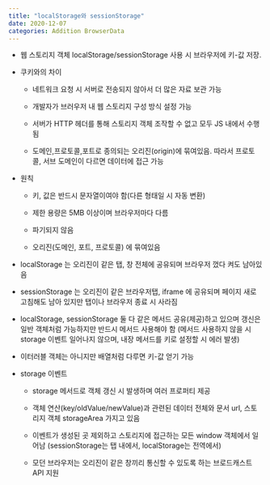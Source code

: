 ```yaml
---
title: "localStorage와 sessionStorage"
date: 2020-12-07
categories: Addition BrowserData
---
```


- 웹 스토리지 객체 localStorage/sessionStorage 사용 시 브라우저에 키-값 저장.

- 쿠키와의 차이

  - 네트워크 요청 시 서버로 전송되지 않아서 더 많은 자료 보관 가능

  - 개발자가 브러우저 내 웹 스토리지 구성 방식 설정 가능

  - 서버가 HTTP 헤더를 통해 스토리지 객체 조작할 수 없고 모두 JS 내에서 수행됨

  - 도메인,프로토콜,포트로 종의되는 오리진(origin)에 묶여있음. 따라서 프로토콜, 서브 도메인이 다르면 데이터에 접근 가능

- 원칙

  - 키, 값은 반드시 문자열이여야 함(다른 형태일 시 자동 변환)

  - 제한 용량은 5MB 이상이며 브라우저마다 다름

  - 파기되지 않음

  - 오리진(도메인, 포트, 프로토콜) 에 묶여있음

- localStorage 는 오리진이 같은 탭, 창 전체에 공유되며 브라우저 껐다 켜도 남아있음

- sessionStorage 는 오리진이 같은 브라우저탭, iframe 에 공유되며 페이지 새로 고침해도 남아 있지만 탭이나 브라우저 종료 시 사라짐

- localStorage, sessionStorage 둘 다 같은 메서드 공유(제공)하고 있으며 갱신은 일반 객체처럼 가능하지만 반드시 메서드 사용해야 함 (메서드 사용하지 않을 시 storage 이벤트 일어나지 않으며, 내장 메서드를 키로 설정할 시 에러 발생)

- 이터러블 객체는 아니지만 배열처럼 다루면 키-값 얻기 가능

- storage 이벤트

  - storage 메서드로 객체 갱신 시 발생하며 여러 프로퍼티 제공

  - 객체 연산(key/oldValue/newValue)과 관련된 데이터 전체와 문서 url, 스토리지 객체 storageArea 가지고 있음

  - 이벤트가 생성된 곳 제외하고 스토리지에 접근하는 모든 window 객체에서 일어남 (sessionStorage는 탭 내에서, localStorage는 전역에서)

  - 모던 브라우저는 오리진이 같은 창끼리 통신할 수 있도록 하는 브로드캐스트 API 지원
